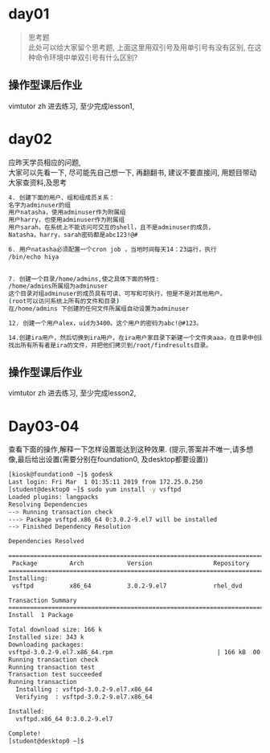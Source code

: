 # day01
> 思考题<br>
此处可以给大家留个思考题, 上面这里用双引号及用单引号有没有区别, 在这种命令环境中单双引号有什么区别?

## 操作型课后作业
vimtutor zh
进去练习, 至少完成lesson1,

# day02

应昨天学员相应的问题, 
<br>大家可以先看一下, 尽可能先自己想一下, 再翻翻书, 建议不要直接问, 用题目带动大家查资料,及思考
```bash
4. 创建下面的用户、组和组成员关系： 
名字为adminuser的组 
用户natasha，使用adminuser作为附属组 
用户harry，也使用adminuser作为附属组 
用户sarah，在系统上不能访问可交互的shell，且不是adminuser的成员， 
Natasha，harry，sarah密码都是abc123!@# 

6. 用户natasha必须配置一个cron job ，当地时间每天14：23运行，执行 
/bin/echo hiya

 
7. 创建一个目录/home/admins,使之具体下面的特性: 
/home/admins所属组为adminuser 
这个目录对组adminuser的成员具有可读、可写和可执行，但是不是对其他用户。 
(root可以访问系统上所有的文件和目录) 
在/home/admins 下创建的任何文件所属组自动设置为adminuser 

12. 创建一个用户alex，uid为3400。这个用户的密码为abc!@#123。

14.创建ira用户，然后切换到ira用户，在ira用户家目录下新建一个文件夹aaa，在目录中创建三个文件a1,b1,c1，退出ira用户。
找出所有所有者是ira的文件，并把他们拷贝到/root/findresults目录。 

```
## 操作型课后作业
vimtutor zh
进去练习, 至少完成lesson2,


# Day03-04

查看下面的操作,解释一下怎样设置能达到这种效果.
(提示,答案并不唯一,请多想像,最后给出设置(需要分别在foundation0, 及desktop都要设置))
````bash
[kiosk@foundation0 ~]$ godesk
Last login: Fri Mar  1 01:35:11 2019 from 172.25.0.250
[student@desktop0 ~]$ sudo yum install -y vsftpd
Loaded plugins: langpacks
Resolving Dependencies
--> Running transaction check
---> Package vsftpd.x86_64 0:3.0.2-9.el7 will be installed
--> Finished Dependency Resolution

Dependencies Resolved

=================================================================================
 Package         Arch            Version                 Repository         Size
=================================================================================
Installing:
 vsftpd          x86_64          3.0.2-9.el7             rhel_dvd          166 k

Transaction Summary
=================================================================================
Install  1 Package

Total download size: 166 k
Installed size: 343 k
Downloading packages:
vsftpd-3.0.2-9.el7.x86_64.rpm                             | 166 kB  00:00:00
Running transaction check
Running transaction test
Transaction test succeeded
Running transaction
  Installing : vsftpd-3.0.2-9.el7.x86_64                                     1/1
  Verifying  : vsftpd-3.0.2-9.el7.x86_64                                     1/1

Installed:
  vsftpd.x86_64 0:3.0.2-9.el7

Complete!
[student@desktop0 ~]$

````